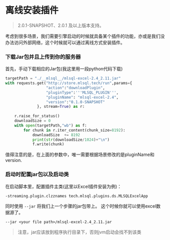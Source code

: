 # 离线安装插件

> 2.0.1-SNAPSHOT、2.0.1 及以上版本支持。

考虑到很多场景，我们需要引擎启动的时候就具备某个插件的功能，亦或是我们没办法访问外部网络，这个时候就可以通过离线方式安装插件。

### 下载Jar包并且上传到你的服务器
首先，手动下载相应的Jar包(我这里用一段python代码下载)

```python
targetPath = "./__mlsql__/mlsql-excel-2.4_2.11.jar"
with requests.get("http://store.mlsql.tech/run",params={
                  "action":"downloadPlugin",
                  "pluginType":'''MLSQL_PLUGIN''',
                  "pluginName": "mlsql-excel-2.4",
                  "version":"0.1.0-SNAPSHOT"
              }, stream=True) as r:
    
    r.raise_for_status()
    downloadSize = 0
    with open(targetPath,"wb") as f:
        for chunk in r.iter_content(chunk_size=8192):
            downloadSize  += 8192
            print(str(downloadSize/1024)+"\n")
            f.write(chunk)
```

值得注意的是，在上面的参数中，唯一需要根据场景修改的是pluginName和version.

### 启动时配置jar包以及启动类

在启动脚本里，配置插件主类(这里以Excel插件安装为例)：

```
-streaming.plugin.clzznames tech.mlsql.plugins.ds.MLSQLExcelApp
```

同时使用 `--jar` 将我们上一个步骤的jar包带上。 这个时候你就可以使用excel数据源了。

```
--jar <your file path>/mlsql-excel-2.4_2.11.jar
```

> 注意，jar应该放到程序执行目录下，否则jvm启动会找不到该类